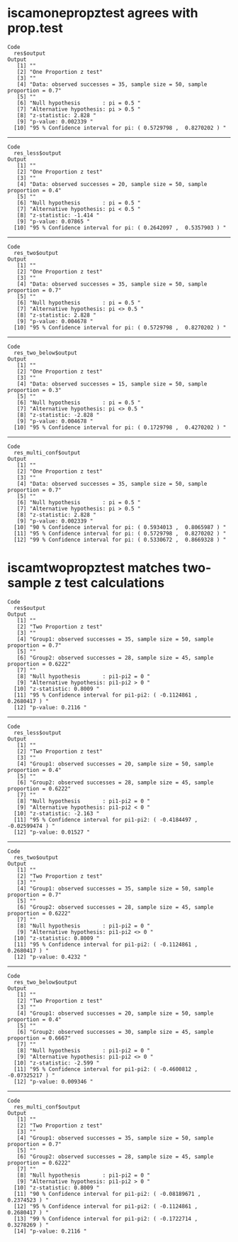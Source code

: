# iscamonepropztest agrees with prop.test

    Code
      res$output
    Output
       [1] ""                                                                        
       [2] "One Proportion z test"                                                   
       [3] ""                                                                        
       [4] "Data: observed successes = 35, sample size = 50, sample proportion = 0.7"
       [5] ""                                                                        
       [6] "Null hypothesis       : pi = 0.5 "                                       
       [7] "Alternative hypothesis: pi > 0.5 "                                       
       [8] "z-statistic: 2.828 "                                                     
       [9] "p-value: 0.002339 "                                                      
      [10] "95 % Confidence interval for pi: ( 0.5729798 ,  0.8270202 ) "            

---

    Code
      res_less$output
    Output
       [1] ""                                                                        
       [2] "One Proportion z test"                                                   
       [3] ""                                                                        
       [4] "Data: observed successes = 20, sample size = 50, sample proportion = 0.4"
       [5] ""                                                                        
       [6] "Null hypothesis       : pi = 0.5 "                                       
       [7] "Alternative hypothesis: pi < 0.5 "                                       
       [8] "z-statistic: -1.414 "                                                    
       [9] "p-value: 0.07865 "                                                       
      [10] "95 % Confidence interval for pi: ( 0.2642097 ,  0.5357903 ) "            

---

    Code
      res_two$output
    Output
       [1] ""                                                                        
       [2] "One Proportion z test"                                                   
       [3] ""                                                                        
       [4] "Data: observed successes = 35, sample size = 50, sample proportion = 0.7"
       [5] ""                                                                        
       [6] "Null hypothesis       : pi = 0.5 "                                       
       [7] "Alternative hypothesis: pi <> 0.5 "                                      
       [8] "z-statistic: 2.828 "                                                     
       [9] "p-value: 0.004678 "                                                      
      [10] "95 % Confidence interval for pi: ( 0.5729798 ,  0.8270202 ) "            

---

    Code
      res_two_below$output
    Output
       [1] ""                                                                        
       [2] "One Proportion z test"                                                   
       [3] ""                                                                        
       [4] "Data: observed successes = 15, sample size = 50, sample proportion = 0.3"
       [5] ""                                                                        
       [6] "Null hypothesis       : pi = 0.5 "                                       
       [7] "Alternative hypothesis: pi <> 0.5 "                                      
       [8] "z-statistic: -2.828 "                                                    
       [9] "p-value: 0.004678 "                                                      
      [10] "95 % Confidence interval for pi: ( 0.1729798 ,  0.4270202 ) "            

---

    Code
      res_multi_conf$output
    Output
       [1] ""                                                                        
       [2] "One Proportion z test"                                                   
       [3] ""                                                                        
       [4] "Data: observed successes = 35, sample size = 50, sample proportion = 0.7"
       [5] ""                                                                        
       [6] "Null hypothesis       : pi = 0.5 "                                       
       [7] "Alternative hypothesis: pi > 0.5 "                                       
       [8] "z-statistic: 2.828 "                                                     
       [9] "p-value: 0.002339 "                                                      
      [10] "90 % Confidence interval for pi: ( 0.5934013 ,  0.8065987 ) "            
      [11] "95 % Confidence interval for pi: ( 0.5729798 ,  0.8270202 ) "            
      [12] "99 % Confidence interval for pi: ( 0.5330672 ,  0.8669328 ) "            

# iscamtwopropztest matches two-sample z test calculations

    Code
      res$output
    Output
       [1] ""                                                                             
       [2] "Two Proportion z test"                                                        
       [3] ""                                                                             
       [4] "Group1: observed successes = 35, sample size = 50, sample proportion = 0.7"   
       [5] ""                                                                             
       [6] "Group2: observed successes = 28, sample size = 45, sample proportion = 0.6222"
       [7] ""                                                                             
       [8] "Null hypothesis       : pi1-pi2 = 0 "                                         
       [9] "Alternative hypothesis: pi1-pi2 > 0 "                                         
      [10] "z-statistic: 0.8009 "                                                         
      [11] "95 % Confidence interval for pi1-pi2: ( -0.1124861 ,  0.2680417 ) "           
      [12] "p-value: 0.2116 "                                                             

---

    Code
      res_less$output
    Output
       [1] ""                                                                             
       [2] "Two Proportion z test"                                                        
       [3] ""                                                                             
       [4] "Group1: observed successes = 20, sample size = 50, sample proportion = 0.4"   
       [5] ""                                                                             
       [6] "Group2: observed successes = 28, sample size = 45, sample proportion = 0.6222"
       [7] ""                                                                             
       [8] "Null hypothesis       : pi1-pi2 = 0 "                                         
       [9] "Alternative hypothesis: pi1-pi2 < 0 "                                         
      [10] "z-statistic: -2.163 "                                                         
      [11] "95 % Confidence interval for pi1-pi2: ( -0.4184497 ,  -0.02599474 ) "         
      [12] "p-value: 0.01527 "                                                            

---

    Code
      res_two$output
    Output
       [1] ""                                                                             
       [2] "Two Proportion z test"                                                        
       [3] ""                                                                             
       [4] "Group1: observed successes = 35, sample size = 50, sample proportion = 0.7"   
       [5] ""                                                                             
       [6] "Group2: observed successes = 28, sample size = 45, sample proportion = 0.6222"
       [7] ""                                                                             
       [8] "Null hypothesis       : pi1-pi2 = 0 "                                         
       [9] "Alternative hypothesis: pi1-pi2 <> 0 "                                        
      [10] "z-statistic: 0.8009 "                                                         
      [11] "95 % Confidence interval for pi1-pi2: ( -0.1124861 ,  0.2680417 ) "           
      [12] "p-value: 0.4232 "                                                             

---

    Code
      res_two_below$output
    Output
       [1] ""                                                                             
       [2] "Two Proportion z test"                                                        
       [3] ""                                                                             
       [4] "Group1: observed successes = 20, sample size = 50, sample proportion = 0.4"   
       [5] ""                                                                             
       [6] "Group2: observed successes = 30, sample size = 45, sample proportion = 0.6667"
       [7] ""                                                                             
       [8] "Null hypothesis       : pi1-pi2 = 0 "                                         
       [9] "Alternative hypothesis: pi1-pi2 <> 0 "                                        
      [10] "z-statistic: -2.599 "                                                         
      [11] "95 % Confidence interval for pi1-pi2: ( -0.4600812 ,  -0.07325217 ) "         
      [12] "p-value: 0.009346 "                                                           

---

    Code
      res_multi_conf$output
    Output
       [1] ""                                                                             
       [2] "Two Proportion z test"                                                        
       [3] ""                                                                             
       [4] "Group1: observed successes = 35, sample size = 50, sample proportion = 0.7"   
       [5] ""                                                                             
       [6] "Group2: observed successes = 28, sample size = 45, sample proportion = 0.6222"
       [7] ""                                                                             
       [8] "Null hypothesis       : pi1-pi2 = 0 "                                         
       [9] "Alternative hypothesis: pi1-pi2 > 0 "                                         
      [10] "z-statistic: 0.8009 "                                                         
      [11] "90 % Confidence interval for pi1-pi2: ( -0.08189671 ,  0.2374523 ) "          
      [12] "95 % Confidence interval for pi1-pi2: ( -0.1124861 ,  0.2680417 ) "           
      [13] "99 % Confidence interval for pi1-pi2: ( -0.1722714 ,  0.3278269 ) "           
      [14] "p-value: 0.2116 "                                                             


